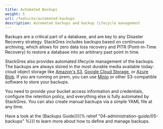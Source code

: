 ```yaml
---
title: Automated Backups
weight: 5
url: /features/automated-backups
description: Automated backups and backup lifecycle management
---
```


Backups are a critical part of a database, and are key to any Disaster Recovery strategy.
StackGres includes backups based on continuous archiving, which allows for zero data loss recovery and PITR (Point-in-Time Recovery) to restore a database into an arbitrary past point in time.

StackGres also provides automated lifecycle management of the backups.
The backups are always stored in the most durable media available today: cloud object storage like [Amazon's S3](https://aws.amazon.com/s3/), [Google Cloud Storage](https://cloud.google.com/products/storage), or [Azure Blob](https://azure.microsoft.com/en-us/services/storage/blobs/).
If you are running on prem, you can use [Minio](https://min.io/) or other S3-compatible software to store your backups.

You need to provide your bucket access information and credentials, configure the retention policy, and everything else is fully automated by StackGres.
You can also create manual backups via a simple YAML file at any time.

Have a look at the [Backups Guide]({{% relref "04-administration-guide/05-backups" %}}) to learn more about how to define and manage backups.
